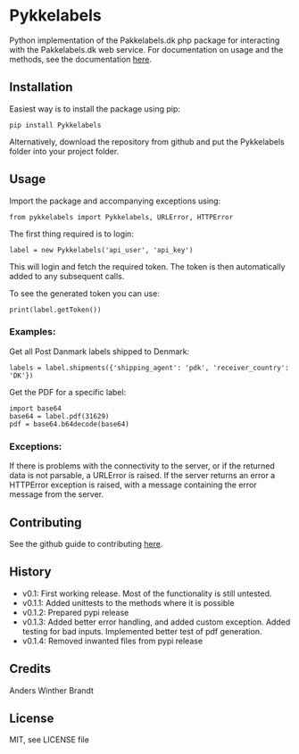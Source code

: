# Pykkelabels

Python implementation of the Pakkelabels.dk php package for interacting with the Pakkelabels.dk web service.
For documentation on usage and the methods, see the documentation [here](https://www.pakkelabels.dk/integration/api/).

## Installation

Easiest way is to install the package using pip:
```
pip install Pykkelabels
```

Alternatively, download the repository from github and put the Pykkelabels folder into your project folder.

## Usage

Import the package and accompanying exceptions using:
```
from pykkelabels import Pykkelabels, URLError, HTTPError
```

The first thing required is to login:
```
label = new Pykkelabels('api_user', 'api_key')
```

This will login and fetch the required token.
The token is then automatically added to any subsequent calls.

To see the generated token you can use:
```
print(label.getToken())
```

### Examples:
Get all Post Danmark labels shipped to Denmark:
```
labels = label.shipments({'shipping_agent': 'pdk', 'receiver_country': 'DK'})
```

Get the PDF for a specific label:
```
import base64
base64 = label.pdf(31629)
pdf = base64.b64decode(base64)
```

### Exceptions:
If there is problems with the connectivity to the server, or if the returned data is not parsable, a URLError is raised.
If the server returns an error a HTTPError exception is raised, with a message containing the error message from the server.

## Contributing

See the github guide to contributing [here](https://guides.github.com/activities/contributing-to-open-source/).

## History

- v0.1: First working release. Most of the functionality is still untested.
- v0.1.1: Added unittests to the methods where it is possible
- v0.1.2: Prepared pypi release
- v0.1.3: Added better error handling, and added custom exception. Added testing for bad inputs. Implemented better test of pdf generation.  
- v0.1.4: Removed inwanted files from pypi release

## Credits

Anders Winther Brandt

## License

MIT, see LICENSE file